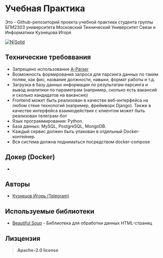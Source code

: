 # Учебная Практика
Это - Github-репозиторий проекта учебной практики студента группы БПИ2303 университета Московский Технический Университет Связи и Информатики Кузнецова Игоря

[![N|Solid](https://mtuci.ru/local/templates/mtuci/assets/img/svg/logo_ru.svg)](https://mtuci.ru/)

## Технические требоввания
- Запрещено использование [A-Parser](https://a-parser.com/)
- Возможность формирования запроса для парсинга данных по таким
полям, как фио, название должности, навыки, формат работы и т.д.
- Загрузка в базу данных информации по результатам парсинга и
вывод аналитики по параметрам (например, сколько есть вакансий и
сколько кандидатов на вакансию)
- Frontend может быть реализован в качестве веб-интерфейса на любом стеке
технологий (например, фреймворк Django). Также в качестве интерфейса
взаимодействия с клиентом может быть реализован телеграм-бот
- Язык программирования: Python.
- База данных: MySQL, PostgreSQL, MongoDB.
- Каждый сервис должен быть упакован в отдельный Docker-контейнер.
- Вся система должна подниматься посредством docker-compose

## Докер (Docker)
-

## Авторы
- [Кузнецов Игорь (Telegram)](t.me/kivthe)

## Используемые библиотеки
- [Beautiful Soup](https://www.crummy.com/software/BeautifulSoup/) - Библиотека для обработки данных HTML-страниц

## Лизцензия
> **Apache-2.0 license**